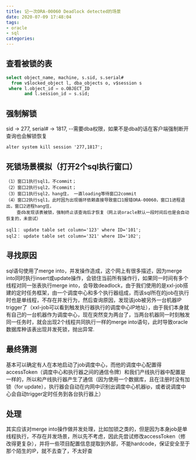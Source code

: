 ```yaml
---
title: 记一次ORA-00060 Deadlock detected的场景
date: 2020-07-09 17:48:04
tags:
- oracle
- sql
categories:
---
```


## 查看被锁的表

```sql
select object_name, machine, s.sid, s.serial#
  from v$locked_object l, dba_objects o, v$session s
 where l.object_id = o.OBJECT_ID
       and l.session_id = s.sid;
```

## 强制解锁

sid -> 277, serial# -> 1817,  --需要dba权限，如果不是dba的话在客户端强制断开查询也会解锁恢复

```
alter system kill session '277,1817';
```

## 死锁场景模拟（打开2个sql执行窗口）

```
（1）窗口1执行sql1，不commit；
（2）窗口2执行sql2，不commit；
（3）窗口1执行sql2，hang住， 一直loading等待窗口2commit
（4）窗口2执行sql1，此时因为出现循环依赖直接导致窗口1报错ORA-00060，窗口1进程退出，窗口2进程hang住，
    查db发现该表被锁，强制终止该查询后才恢复（网上说oracle默认一段时间后也是会自动恢复的，未尝试）
 
sql1： update table set column='123' where ID='101'; 
sql2： update table set column='321' where ID='102';
```

## 寻找原因

sql语句使用了merge into，并发操作造成，这个网上有很多描述，因为merge into同时执行insert或update操作，会锁住当前所有操作行，如果同一时间有多个线程对同一张表执行merge into，会导致deadlock，由于我们使用的是xxl-job搭建的定时任务框架，由一个调度中心和多个执行器组成，而该sql所在的job在执行时也是单线程，不存在并发行为，然后查询原因，发现该job被另外一台机器IP trigger了（xxl-job可以看到触发执行器执行的调度中心IP地址），由于我们本身就有自己的一台机器作为调度中心，现在突然变为两台了，当两台机器同一时刻触发同一任务时，就会出现2个线程共同执行一样的merge into语句，此时导致oracle数据库种该表出现并发死锁，抛出异常.

## 最终猜测

基本可以确定有人在本地启动了job调度中心，而他的调度中心配置得accessToken（调度中心和执行器之间的通信令牌）和我们产线执行器中配置是一样的，所以和产线执行器产生了通信（因为使用一个数据库，且在注册时没有加锁（for update），执行器会自动在内网中识别出调度中心机器ip，或者说调度中心会自动trigger定时任务到各台执行器上）

## 处理

其实应该对merge into操作做并发处理，比如加锁之类的，但是因为本身job是单线程执行，不存在并发场景，所以先不考虑，因此先尝试修改accessToken（修改得更复杂），并将一些项目配置信息提取到外部，不能hardcode，保证安全至于那个陌生的IP，就不去查了，不太好查
